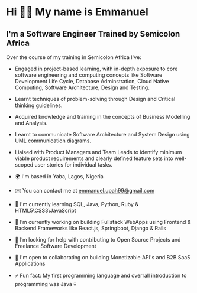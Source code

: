 <!--
**octane77/octane77** is a ✨ _special_ ✨ repository because its `README.md` (this file) appears on your GitHub profile.

Here are some ideas to get you started:

- 🔭 I’m currently working on ...
- 🌱 I’m currently learning ...
- 👯 I’m looking to collaborate on ...
- 🤔 I’m looking for help with ...
- 💬 Ask me about ...
- 📫 How to reach me: ...
- 😄 Pronouns: ...
- ⚡ Fun fact: ...
-->

Hi 👋🏾 My name is Emmanuel
=========================

I'm a Software Engineer Trained by Semicolon Africa
--------------------------------------------------------------
Over the course of my training in Semicolon Africa I've: 
* Engaged in project-based learning, with in-depth exposure to core software engineering and computing concepts like Software Development Life Cycle, Database        Adminstration, Cloud Native Computing, Software Architecture, Design and Testing.
* Learnt techniques of problem-solving through Design and Critical thinking guidelines.
* Acquired knowledge and training in the concepts of Business Modelling and Analysis.
* Learnt to communicate Software Architecture and System Design using UML communication diagrams.
* Liaised with Product Managers and Team Leads to identify minimum viable product requirements and clearly defined feature sets into well-scoped user stories for individual tasks.

* 🌍 I'm based in Yaba, Lagos, Nigeria
* ✉️ You can contact me at [emmanuel.upah99@gmail.com](mailto:emmanuel.upah99@gmail.com)
* 🧠 I'm currently learning SQL, Java, Python, Ruby & HTML5\\CSS3\\JavaScript
* 🔭 I’m currently working on building Fullstack WebApps using Frontend & Backend Frameworks like React.js, Springboot, Django & Rails 
* 🤔 I’m looking for help with contributing to Open Source Projects and Freelance Software Development
* 🤝 I'm open to collaborating on building Monetizable API's and B2B SaaS Applications 
* ⚡ Fun fact: My first programming language and overrall introduction to programming was Java 💀
